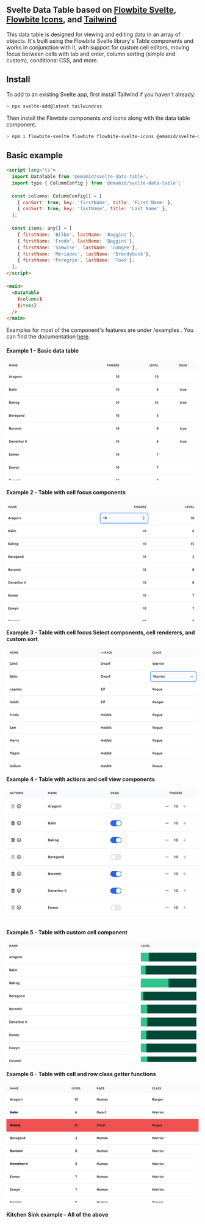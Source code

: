 ## Svelte Data Table based on [Flowbite Svelte](https://flowbite-svelte.com/), [Flowbite Icons](https://flowbite.com/icons/), and [Tailwind](https://tailwindcss.com/)

This data table is designed for viewing and editing data in an array of objects. It's built using the Flowbite Svelte library's Table components and works in conjunction with it, with support for custom cell editors, moving focus between cells with tab and enter, column sorting (simple and custom), conditional CSS, and more.

## Install

To add to an existing Svelte app, first install Tailwind if you haven't already:

```bash
> npx svelte-add@latest tailwindcss
```

Then install the Flowbite components and icons along with the data table component.
```bash
> npm i flowbite-svelte flowbite flowbite-svelte-icons @emamid/svelte-data-table
```

## Basic example

```html
<script lang="ts">
  import DataTable from '@emamid/svelte-data-table';
  import type { ColumnConfig } from '@emamid/svelte-data-table';

  const columns: ColumnConfig[] = [
    { canSort: true, key: 'firstName', title: 'First Name' },
    { canSort: true, key: 'lastName', title: 'Last Name' },
  ];

  const items: any[] = [
    { firstName: 'Bilbo', lastName: 'Baggins'},
    { firstName: 'Frodo', lastName: 'Baggins'},
    { firstName: 'Samwise', lastName: 'Gamgee'},
    { firstName: 'Meriadoc', lastName: 'Brandybuck'},
    { firstName: 'Peregrin', lastName: 'Took'},
  ];
</script>

<main>	
  <DataTable
    {columns}
    {items}
  />
</main>
```

Examples for most of the component's features are under /examples . You can find the documentation [here](https://emamid.github.io/svelte-data-table/).

#### Example 1 - Basic data table
![Example 1](./screenshot-01.png)

#### Example 2 - Table with cell focus components
![Example 2](./screenshot-02.png)

#### Example 3 - Table with cell focus Select components, cell renderers, and custom sort
![Example 3](./screenshot-03.png)

#### Example 4 - Table with actions and cell view components
![Example 4](./screenshot-04.png)

#### Example 5 - Table with custom cell component
![Example 5](./screenshot-05.png)

#### Example 6 - Table with cell and row class getter functions
![Example 6](./screenshot-06.png)

#### Kitchen Sink example - All of the above